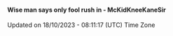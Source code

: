 #### Wise man says only fool rush in - McKidKneeKaneSir
Updated on 18/10/2023 - 08:11:17 (UTC) Time Zone
